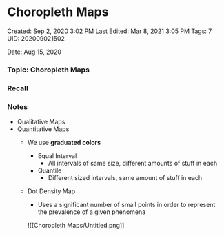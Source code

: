 # Choropleth Maps

Created: Sep 2, 2020 3:02 PM
Last Edited: Mar 8, 2021 3:05 PM
Tags: 7
UID: 202009021502

Date: Aug 15, 2020 

### Topic: Choropleth Maps

### Recall

### Notes

- Qualitative Maps
- Quantitative Maps
    - We use **graduated colors**
        - Equal Interval
            - All intervals of same size, different amounts of stuff in each
        - Quantile
            - Different sized intervals, same amount of stuff in each
    - Dot Density Map
        - Uses a significant number of small points in order to represent the prevalence of a given phenomena

        ![[Choropleth Maps/Untitled.png]]